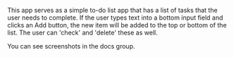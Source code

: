 This app serves as  a simple to-do list app that has a list of tasks that the user needs to 
complete.  If the user types text into a bottom input field and clicks an Add button, the
new item will be added to the top or bottom of the list. The user can 'check' and 'delete' 
these as well.

You can see screenshots in the docs group.
